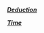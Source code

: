 [_**Deduction**_](https://github.com/amirrezajahanbakhsh/Assignment/assets/137860142/1931770a-5f92-4f8d-bc0e-967afc8d047a)



[_**Time**_](https://github.com/amirrezajahanbakhsh/Assignment/assets/137860142/8b1843d3-33dc-44a6-af3c-785e3bac2f27)
